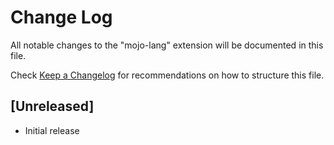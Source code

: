 # Change Log

All notable changes to the "mojo-lang" extension will be documented in this file.

Check [Keep a Changelog](http://keepachangelog.com/) for recommendations on how to structure this file.

## [Unreleased]

- Initial release
